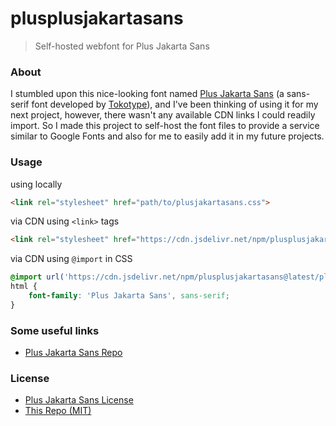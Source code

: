 # plusplusjakartasans
> Self-hosted webfont for Plus Jakarta Sans

### About
I stumbled upon this nice-looking font named [Plus Jakarta Sans](https://github.com/tokotype/PlusJakartaSans) (a sans-serif font developed by [Tokotype](http://www.tokotypefaces.com)), and I've been thinking of using it for my next project, however, there wasn't any available CDN links I could readily import. So I made this project to self-host the font files to provide a service similar to Google Fonts and also for me to easily add it in my future projects.

### Usage
using locally
```html
<link rel="stylesheet" href="path/to/plusjakartasans.css">
```
via CDN using `<link>` tags
```html
<link rel="stylesheet" href="https://cdn.jsdelivr.net/npm/plusplusjakartasans@latest/plusjakartasans.css">
```
via CDN using `@import` in CSS
```css
@import url('https://cdn.jsdelivr.net/npm/plusplusjakartasans@latest/plusjakartasans.css');
html { 
    font-family: 'Plus Jakarta Sans', sans-serif;
}
```

### Some useful links
- [Plus Jakarta Sans Repo](https://github.com/tokotype/PlusJakartaSans)

### License
- [Plus Jakarta Sans License](https://github.com/tokotype/PlusJakartaSans#license)
- [This Repo (MIT)](https://github.com/iamkentleom/plusplusjakartasans/blob/main/LICENSE)
